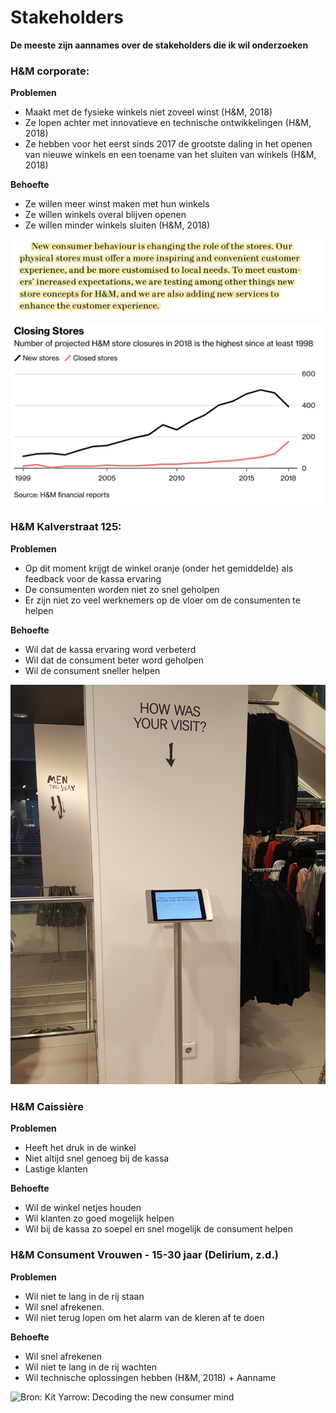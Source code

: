 # Stakeholders

**De meeste zijn aannames over de stakeholders die ik wil onderzoeken** ‌

### **H&M corporate:**  <a id="h-and-m-corporate"></a>

**Problemen**‌

* Maakt met de fysieke winkels niet zoveel winst \(H&M, 2018\) 
* Ze lopen achter met innovatieve en technische ontwikkelingen \(H&M, 2018\) 
* Ze hebben voor het eerst sinds 2017 de grootste daling in het openen van nieuwe winkels en een toename van het sluiten van winkels \(H&M, 2018\) 

**Behoefte**‌

* Ze willen meer winst maken met hun winkels 
* Ze willen winkels overal blijven openen 
* Ze willen minder winkels sluiten \(H&M, 2018\) 



![Quote van CEO Karl-Johan Persson van het Annual report 2017 \(H&amp;M, 2018\)](../../.gitbook/assets/5.lopen-achter-met-innovatie.png)

![Bloombergs caclulaties van het annual rapport H&amp;M 2017](../../.gitbook/assets/4.-gesloten-hms-grafiek.png)

### **H&M Kalverstraat 125:** <a id="h-and-m-kalverstraat-125"></a>

**Problemen**‌

* Op dit moment krijgt de winkel oranje \(onder het gemiddelde\) als feedback voor de kassa ervaring 
* De consumenten worden niet zo snel geholpen 
* Er zijn niet zo veel werknemers op de vloer om de consumenten te helpen

**Behoefte**‌

* Wil dat de kassa ervaring word verbeterd 
* Wil dat de consument beter word geholpen 
* Wil de consument sneller helpen 

![Tablet in de winkel voor feedback over de winkel](../../.gitbook/assets/feedback-sturen-2-01.jpg)

### **H&M Caissière** <a id="h-and-m-caissiere"></a>

**Problemen**‌

* Heeft het druk in de winkel 
* Niet altijd snel genoeg bij de kassa 
* Lastige klanten 

**Behoefte**‌

* Wil de winkel netjes houden
* Wil klanten zo goed mogelijk helpen
* Wil bij de kassa zo soepel en snel mogelijk de consument helpen

### **H&M Consument** Vrouwen - 15-30 jaar \(Delirium, z.d.\) <a id="h-and-m-consument-vrouwen-15-30-jaar-delirium-z-d"></a>

**Problemen**‌

* Wil niet te lang in de rij staan 
* Wil snel afrekenen. 
* Wil niet terug lopen om het alarm van de kleren af te doen 

**Behoefte**‌

* Wil snel afrekenen 
* Wil niet te lang in de rij wachten 
* Wil technische oplossingen hebben \(H&M, 2018\) + Aanname 

![Bron: Kit Yarrow: Decoding the new consumer mind](https://blobscdn.gitbook.com/v0/b/gitbook-28427.appspot.com/o/assets%2F-LYzr9PNNNYycIVnPtbx%2F-LYzyO5KuzXKk2v7u-2c%2F-LZ-5OiVhNonyXGSJUV3%2F1.%20waiting%20in%20line.PNG?alt=media&token=06cf3a8c-8901-4013-9c3d-7569f305f221)

